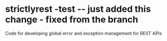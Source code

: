 # strictlyrest -test -- just added this change - fixed from the branch

Code for developing global error and exception management for REST APIs
